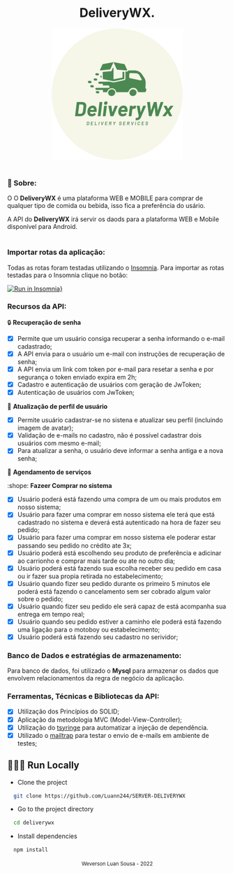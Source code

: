 <h1 align="center"> DeliveryWX.</h1>

<div align="center">
  <img src="logo.svg">
</div>

<br/>

### 🎯 Sobre:

O O **DeliveryWX** é uma plataforma WEB e MOBILE para comprar de qualquer tipo de comida ou bebida, isso fica a preferência do usário.

A API do **DeliveryWX** irá servir os daods para a plataforma WEB e Mobile disponível para Android.
</br></br>

### Importar rotas da aplicação:

Todas as rotas foram testadas utilizando o [Insomnia](https://insomnia.rest/download/). Para importar as rotas testadas para o Insomnia clique no botão:

[![Run in Insomnia}](https://insomnia.rest/images/run.svg)](https://insomnia.rest/run/?label=GoBarber&uri=https%3A%2F%2Fraw.githubusercontent.com%2Frodrigorgtic%2Fbackend-gobarber-typescript%2Fmaster%2Finsomnia-api-routes.json)

### Recursos da API:

:lock: **Recuperação de senha**

- [x] Permite que um usuário consiga recuperar a senha informando o e-mail cadastrado;
- [x] A API envia para o usuário um e-mail con instruções de recuperação de senha;
- [x] A API envia um link com token por e-mail para resetar a senha e por segurança o token enviado expira em 2h;
- [x] Cadastro e autenticação de usuários com geração de JwToken;
- [x] Autenticação de usuários com JwToken;

:busts_in_silhouette: **Atualização de perfil de usuário**

- [x] Permite usuário cadastrar-se no sistena e atualizar seu perfil (incluindo imagem de avatar);
- [x] Validação de e-mails no cadastro, não é possível cadastrar dois usuários com mesmo e-mail;
- [x] Para atualizar a senha, o usuário deve informar a senha antiga e a nova senha;

:date: **Agendamento de serviços**

:shope: **Fazeer Comprar no sistema**

- [x] Usuário poderá está fazendo uma compra de um ou mais produtos em nosso sistema;
- [x] Usuário para fazer uma comprar em nosso sistema ele terá que está cadastrado no sistema e deverá está autenticado na hora de fazer seu pedido;
- [x] Usuário para fazer uma comprar em nosso sistema ele poderar estar passando seu pedido no crédito ate 3x;
- [x] Usuário poderá está escolhendo seu produto de preferência e adicinar ao carrionho e comprar mais tarde ou ate no outro dia;
- [x] Usuário poderá está fazendo sua escolha receber seu pedido em casa ou ir fazer sua propia retirada no estabelecimento;
- [x] Usuário quando fizer seu pedido durante os primeiro 5 minutos ele poderá está fazendo o cancelamento sem ser cobrado algum valor sobre o pedido;
- [x] Usuário quando fizer seu pedido ele será capaz de está acompanha sua entrega em tempo real;
- [x] Usuário quando seu pedido estiver a caminho ele poderá está fazendo uma ligação para o motoboy ou estabelecimento;
- [x] Usuário poderá está fazendo seu cadastro no serividor;

### Banco de Dados e estratégias de armazenamento:

Para banco de dados, foi utilizado o **Mysql** para armazenar os dados que envolvem relacionamentos da regra de negócio da aplicação.

### Ferramentas, Técnicas e Bibliotecas da API:

- [x] Utilização dos Princípios do SOLID;
- [x] Aplicação da metodologia MVC (Model-View-Controller);
- [x] Utilização do [tsyringe](https://github.com/microsoft/tsyringe) para automatizar a injeção de dependência.
- [x] Utilizado o [mailtrap](https://mailtrap.io/) para testar o envio de e-mails em ambiente de testes;

## 👨🏻‍💻 Run Locally <br/>

- Clone the project

```bash
  git clone https://github.com/Luann244/SERVER-DELIVERYWX
```

- Go to the project directory

```bash
  cd deliverywx
```

- Install dependencies

```bash
  npm install
```

<div align="center">
  <small>Weverson Luan Sousa - 2022</small>
</div>
